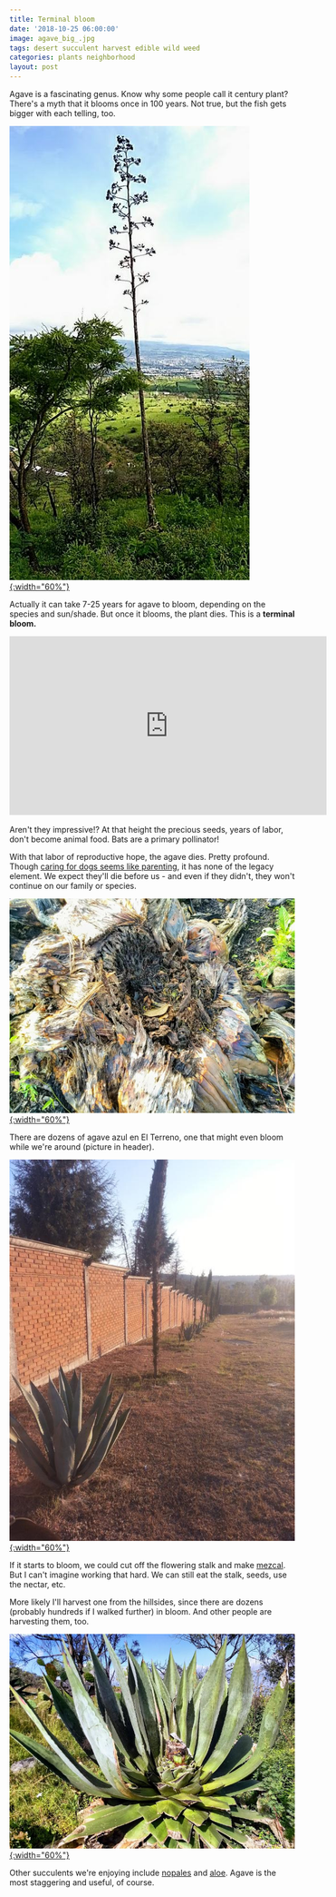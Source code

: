 ```yaml
---
title: Terminal bloom
date: '2018-10-25 06:00:00'
image: agave_big_.jpg
tags: desert succulent harvest edible wild weed
categories: plants neighborhood
layout: post
---
```


Agave is a fascinating genus. Know why some people call it century plant? There's a myth that it blooms once in 100 years. Not true, but the fish gets bigger with each telling, too.

[![](/images/terminal_bloom_.jpg){:width="60%"}](/images/terminal_bloom.jpg)

Actually it can take 7-25 years for agave to bloom, depending on the species and sun/shade. But once it blooms, the plant dies. This is a **terminal bloom.**

<iframe width="560" height="315" src="https://www.youtube-nocookie.com/embed/dDWLwxd38ew" frameborder="0" allow="autoplay; encrypted-media" allowfullscreen></iframe>

Aren't they impressive!? At that height the precious seeds, years of labor, don't become animal food. Bats are a primary pollinator!

With that labor of reproductive hope, the agave dies. Pretty profound. Though [caring for dogs seems like parenting](https://reverdecer.annalisagross.com/2018/08/05/dog-retirement-home/), it has none of the legacy element. We expect they'll die before us - and even if they didn't, they won't continue on our family or species.

[![](/images/agave_dead_.jpg){:width="60%"}](/images/agave_dead.jpg)

There are dozens of agave azul en El Terreno, one that might even bloom while we're around (picture in header).

[![](/images/east_wall_1_.jpg){:width="60%"}](/images/east_wall_1.jpg)

If it starts to bloom, we could cut off the flowering stalk and make [mezcal](http://reverdecer.annalisagross.com/2018/10/03/mezcal/). But I can't imagine working that hard. We can still eat the stalk, seeds, use the nectar, etc.

More likely I'll harvest one from the hillsides, since there are dozens (probably hundreds if I walked further) in bloom. And other people are harvesting them, too.

[![](/images/agave_harvest_.jpg){:width="60%"}](/images/agave_harvest.jpg)

Other succulents we're enjoying include [nopales](
https://reverdecer.annalisagross.com/2018/09/11/prickly-pears/) and [aloe](http://reverdecer.annalisagross.com/2018/10/14/might-as-well-eat-the-succulents/). Agave is the most staggering and useful, of course.